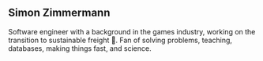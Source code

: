 ## Simon Zimmermann

Software engineer with a background in the games industry, working on the
transition to sustainable freight 🚛. Fan of solving problems, teaching,
databases, making things fast, and science.
